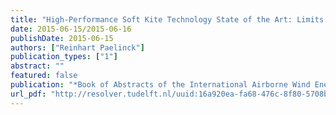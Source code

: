 ```yaml
---
title: "High-Performance Soft Kite Technology State of the Art: Limits and Opportunities"
date: 2015-06-15/2015-06-16
publishDate: 2015-06-15
authors: ["Reinhart Paelinck"]
publication_types: ["1"]
abstract: ""
featured: false
publication: "*Book of Abstracts of the International Airborne Wind Energy Conference 2015*"
url_pdf: "http://resolver.tudelft.nl/uuid:16a920ea-fa68-476c-8f80-5708be1d9589"
---
```


